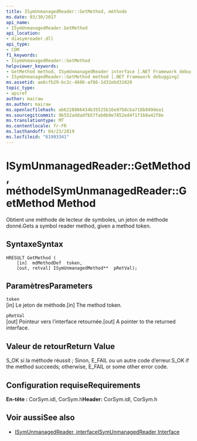 ```yaml
---
title: ISymUnmanagedReader::GetMethod, méthode
ms.date: 03/30/2017
api_name:
- ISymUnmanagedReader.GetMethod
api_location:
- diasymreader.dll
api_type:
- COM
f1_keywords:
- ISymUnmanagedReader::GetMethod
helpviewer_keywords:
- GetMethod method, ISymUnmanagedReader interface [.NET Framework debugging]
- ISymUnmanagedReader::GetMethod method [.NET Framework debugging]
ms.assetid: ae6cfb29-bc2c-4606-af86-1d32ebd31020
topic_type:
- apiref
author: mairaw
ms.author: mairaw
ms.openlocfilehash: ab6228866434b35525b16e97b8cba718b849dea1
ms.sourcegitcommit: 9b552addadfb57fab0b9e7852ed4f1f1b8a42f8e
ms.translationtype: MT
ms.contentlocale: fr-FR
ms.lasthandoff: 04/23/2019
ms.locfileid: "61993341"
---
```

# <a name="isymunmanagedreadergetmethod-method"></a><span data-ttu-id="7e4fc-102">ISymUnmanagedReader::GetMethod, méthode</span><span class="sxs-lookup"><span data-stu-id="7e4fc-102">ISymUnmanagedReader::GetMethod Method</span></span>
<span data-ttu-id="7e4fc-103">Obtient une méthode de lecteur de symboles, un jeton de méthode donné.</span><span class="sxs-lookup"><span data-stu-id="7e4fc-103">Gets a symbol reader method, given a method token.</span></span>  
  
## <a name="syntax"></a><span data-ttu-id="7e4fc-104">Syntaxe</span><span class="sxs-lookup"><span data-stu-id="7e4fc-104">Syntax</span></span>  
  
```  
HRESULT GetMethod (  
    [in]  mdMethodDef  token,  
    [out, retval] ISymUnmanagedMethod**  pRetVal);  
```  
  
## <a name="parameters"></a><span data-ttu-id="7e4fc-105">Paramètres</span><span class="sxs-lookup"><span data-stu-id="7e4fc-105">Parameters</span></span>  
 `token`  
 <span data-ttu-id="7e4fc-106">[in] Le jeton de méthode.</span><span class="sxs-lookup"><span data-stu-id="7e4fc-106">[in] The method token.</span></span>  
  
 `pRetVal`  
 <span data-ttu-id="7e4fc-107">[out] Pointeur vers l’interface retournée.</span><span class="sxs-lookup"><span data-stu-id="7e4fc-107">[out] A pointer to the returned interface.</span></span>  
  
## <a name="return-value"></a><span data-ttu-id="7e4fc-108">Valeur de retour</span><span class="sxs-lookup"><span data-stu-id="7e4fc-108">Return Value</span></span>  
 <span data-ttu-id="7e4fc-109">S_OK si la méthode réussit ; Sinon, E_FAIL ou un autre code d’erreur.</span><span class="sxs-lookup"><span data-stu-id="7e4fc-109">S_OK if the method succeeds; otherwise, E_FAIL or some other error code.</span></span>  
  
## <a name="requirements"></a><span data-ttu-id="7e4fc-110">Configuration requise</span><span class="sxs-lookup"><span data-stu-id="7e4fc-110">Requirements</span></span>  
 <span data-ttu-id="7e4fc-111">**En-tête :** CorSym.idl, CorSym.h</span><span class="sxs-lookup"><span data-stu-id="7e4fc-111">**Header:** CorSym.idl, CorSym.h</span></span>  
  
## <a name="see-also"></a><span data-ttu-id="7e4fc-112">Voir aussi</span><span class="sxs-lookup"><span data-stu-id="7e4fc-112">See also</span></span>

- [<span data-ttu-id="7e4fc-113">ISymUnmanagedReader, interface</span><span class="sxs-lookup"><span data-stu-id="7e4fc-113">ISymUnmanagedReader Interface</span></span>](../../../../docs/framework/unmanaged-api/diagnostics/isymunmanagedreader-interface.md)
